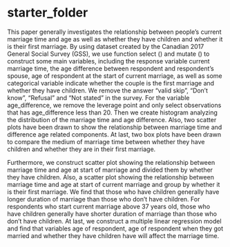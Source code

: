 # starter_folder
This paper generally investigates the relationship between people’s current marriage time and age as well as whether they have children and whether it is their first marriage. 
By using dataset created by the Canadian 2017 General Social Survey (GSS), we use function select () and mutate () to construct some main variables, including the response variable current marriage time, the age difference between respondent and respondent’s spouse, age of respondent at the start of current marriage, as well as some categorical variable indicate whether the couple is the first marriage and whether they have children. We remove the answer “valid skip”, “Don’t know”, “Refusal” and “Not stated” in the survey. For the variable age_difference, we remove the leverage point and only select observations that has age_difference less than 20. Then we create histogram analyzing the distribution of the marriage time and age difference. Also, two scatter plots have been drawn to show the relationship between marriage time and difference age related components. At last, two box plots have been drawn to compare the medium of marriage time between whether they have children and whether they are in their first marriage.

Furthermore, we construct scatter plot showing the relationship between marriage time and age at start of marriage and divided them by whether they have children. Also, a scatter plot showing the relationship between marriage time and age at start of current marriage and group by whether it is their first marriage. We find that those who have children generally have longer duration of marriage than those who don’t have children. For respondents who start current marriage above 37 years old, those who have children generally have shorter duration of marriage than those who don’t have children. At last, we construct a multiple linear regression model and find that variables age of respondent, age of respondent when they got married and whether they have children have will affect the marriage time.
